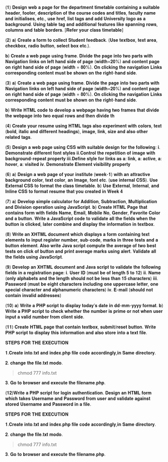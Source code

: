 (𝟏) 
𝐃𝐞𝐬𝐢𝐠𝐧 𝐰𝐞𝐛 𝐚 𝐩𝐚𝐠𝐞 𝐟𝐨𝐫 𝐭𝐡𝐞 𝐝𝐞𝐩𝐚𝐫𝐭𝐦𝐞𝐧𝐭 𝐭𝐢𝐦𝐞𝐭𝐚𝐛𝐥𝐞 𝐜𝐨𝐧𝐭𝐚𝐢𝐧𝐢𝐧𝐠 𝐚 𝐬𝐮𝐢𝐭𝐚𝐛𝐥𝐞 𝐡𝐞𝐚𝐝𝐞𝐫, 𝐟𝐨𝐨𝐭𝐞𝐫, 𝐝𝐞𝐬𝐜𝐫𝐢𝐩𝐭𝐢𝐨𝐧 𝐨𝐟 𝐭𝐡𝐞 𝐜𝐨𝐮𝐫𝐬𝐞 𝐜𝐨𝐝𝐞𝐬 𝐚𝐧𝐝 𝐭𝐢𝐭𝐥𝐞𝐬, 𝐟𝐚𝐜𝐮𝐥𝐭𝐲 𝐧𝐚𝐦𝐞 𝐚𝐧𝐝 𝐢𝐧𝐢𝐭𝐢𝐚𝐥𝐢𝐬𝐞𝐬, 𝐞𝐭𝐜., 𝐮𝐬𝐞 𝐡𝐫𝐞𝐟, 𝐥𝐢𝐬𝐭 𝐭𝐚𝐠𝐬 𝐚𝐧𝐝 𝐚𝐝𝐝 𝐔𝐧𝐢𝐯𝐞𝐫𝐬𝐢𝐭𝐲 𝐥𝐨𝐠𝐨 𝐚𝐬 𝐚 𝐛𝐚𝐜𝐤𝐠𝐫𝐨𝐮𝐧𝐝. 𝐔𝐬𝐢𝐧𝐠 𝐭𝐚𝐛𝐥𝐞 𝐭𝐚𝐠 𝐚𝐧𝐝 𝐚𝐝𝐝𝐢𝐭𝐢𝐨𝐧𝐚𝐥 𝐟𝐞𝐚𝐭𝐮𝐫𝐞𝐬 𝐥𝐢𝐤𝐞 𝐬𝐩𝐚𝐧𝐧𝐢𝐧𝐠 𝐫𝐨𝐰𝐬, 𝐜𝐨𝐥𝐮𝐦𝐧𝐬 𝐚𝐧𝐝 𝐭𝐚𝐛𝐥𝐞 𝐛𝐨𝐫𝐝𝐞𝐫𝐬. [𝐑𝐞𝐟𝐞𝐫 𝐲𝐨𝐮𝐫 𝐜𝐥𝐚𝐬𝐬 𝐭𝐢𝐦𝐞𝐭𝐚𝐛𝐥𝐞]

(𝟐) 
𝐚) 𝐂𝐫𝐞𝐚𝐭𝐞 𝐚 𝐟𝐨𝐫𝐦 𝐭𝐨 𝐜𝐨𝐥𝐥𝐞𝐜𝐭 𝐒𝐭𝐮𝐝𝐞𝐧𝐭 𝐟𝐞𝐞𝐝𝐛𝐚𝐜𝐤. (𝐔𝐬𝐞 𝐭𝐞𝐱𝐭𝐛𝐨𝐱, 𝐭𝐞𝐱𝐭 𝐚𝐫𝐞𝐚, 𝐜𝐡𝐞𝐜𝐤𝐛𝐨𝐱, 𝐫𝐚𝐝𝐢𝐨 𝐛𝐮𝐭𝐭𝐨𝐧, 𝐬𝐞𝐥𝐞𝐜𝐭 𝐛𝐨𝐱 𝐞𝐭𝐜.).

 𝐛) 𝐂𝐫𝐞𝐚𝐭𝐞 𝐚 𝐰𝐞𝐛 𝐩𝐚𝐠𝐞 𝐮𝐬𝐢𝐧𝐠 𝐟𝐫𝐚𝐦𝐞. 𝐃𝐢𝐯𝐢𝐝𝐞 𝐭𝐡𝐞 𝐩𝐚𝐠𝐞 𝐢𝐧𝐭𝐨 𝐭𝐰𝐨 𝐩𝐚𝐫𝐭𝐬 𝐰𝐢𝐭𝐡 𝐍𝐚𝐯𝐢𝐠𝐚𝐭𝐢𝐨𝐧 𝐥𝐢𝐧𝐤𝐬 𝐨𝐧 𝐥𝐞𝐟𝐭 𝐡𝐚𝐧𝐝 𝐬𝐢𝐝𝐞 𝐨𝐟 𝐩𝐚𝐠𝐞 (𝐰𝐢𝐝𝐭𝐡=𝟐𝟎%) 𝐚𝐧𝐝 𝐜𝐨𝐧𝐭𝐞𝐧𝐭 𝐩𝐚𝐠𝐞 𝐨𝐧 𝐫𝐢𝐠𝐡𝐭 𝐡𝐚𝐧𝐝 𝐬𝐢𝐝𝐞 𝐨𝐟 𝐩𝐚𝐠𝐞 (𝐰𝐢𝐝𝐭𝐡 = 𝟖𝟎%). 𝐎𝐧 𝐜𝐥𝐢𝐜𝐤𝐢𝐧𝐠 𝐭𝐡𝐞 𝐧𝐚𝐯𝐢𝐠𝐚𝐭𝐢𝐨𝐧 𝐋𝐢𝐧𝐤𝐬 𝐜𝐨𝐫𝐫𝐞𝐬𝐩𝐨𝐧𝐝𝐢𝐧𝐠 𝐜𝐨𝐧𝐭𝐞𝐧𝐭 𝐦𝐮𝐬𝐭 𝐛𝐞 𝐬𝐡𝐨𝐰𝐧 𝐨𝐧 𝐭𝐡𝐞 𝐫𝐢𝐠𝐡𝐭-𝐡𝐚𝐧𝐝 𝐬𝐢𝐝𝐞.

(𝟑) 
𝐚) 𝐂𝐫𝐞𝐚𝐭𝐞 𝐚 𝐰𝐞𝐛 𝐩𝐚𝐠𝐞 𝐮𝐬𝐢𝐧𝐠 𝐟𝐫𝐚𝐦𝐞. 𝐃𝐢𝐯𝐢𝐝𝐞 𝐭𝐡𝐞 𝐩𝐚𝐠𝐞 𝐢𝐧𝐭𝐨 𝐭𝐰𝐨 𝐩𝐚𝐫𝐭𝐬 𝐰𝐢𝐭𝐡 𝐍𝐚𝐯𝐢𝐠𝐚𝐭𝐢𝐨𝐧 𝐥𝐢𝐧𝐤𝐬 𝐨𝐧 𝐥𝐞𝐟𝐭 𝐡𝐚𝐧𝐝 𝐬𝐢𝐝𝐞 𝐨𝐟 𝐩𝐚𝐠𝐞 (𝐰𝐢𝐝𝐭𝐡=𝟐𝟎%) 𝐚𝐧𝐝 𝐜𝐨𝐧𝐭𝐞𝐧𝐭 𝐩𝐚𝐠𝐞 𝐨𝐧 𝐫𝐢𝐠𝐡𝐭 𝐡𝐚𝐧𝐝 𝐬𝐢𝐝𝐞 𝐨𝐟 𝐩𝐚𝐠𝐞 (𝐰𝐢𝐝𝐭𝐡 = 𝟖𝟎%). 𝐎𝐧 𝐜𝐥𝐢𝐜𝐤𝐢𝐧𝐠 𝐭𝐡𝐞 𝐧𝐚𝐯𝐢𝐠𝐚𝐭𝐢𝐨𝐧 𝐋𝐢𝐧𝐤𝐬 𝐜𝐨𝐫𝐫𝐞𝐬𝐩𝐨𝐧𝐝𝐢𝐧𝐠 𝐜𝐨𝐧𝐭𝐞𝐧𝐭 𝐦𝐮𝐬𝐭 𝐛𝐞 𝐬𝐡𝐨𝐰𝐧 𝐨𝐧 𝐭𝐡𝐞 𝐫𝐢𝐠𝐡𝐭-𝐡𝐚𝐧𝐝 𝐬𝐢𝐝𝐞. 

 𝐛) 𝐖𝐫𝐢𝐭𝐞 𝐇𝐓𝐌𝐋 𝐜𝐨𝐝𝐞 𝐭𝐨 𝐝𝐞𝐯𝐞𝐥𝐨𝐩 𝐚 𝐰𝐞𝐛𝐩𝐚𝐠𝐞 𝐡𝐚𝐯𝐢𝐧𝐠 𝐭𝐰𝐨 𝐟𝐫𝐚𝐦𝐞𝐬 𝐭𝐡𝐚𝐭 𝐝𝐢𝐯𝐢𝐝𝐞 𝐭𝐡𝐞 𝐰𝐞𝐛𝐩𝐚𝐠𝐞 𝐢𝐧𝐭𝐨 𝐭𝐰𝐨 𝐞𝐪𝐮𝐚𝐥 𝐫𝐨𝐰𝐬 𝐚𝐧𝐝 𝐭𝐡𝐞𝐧 𝐝𝐢𝐯𝐢𝐝𝐞 𝐭𝐡

(𝟒) 
𝐂𝐫𝐞𝐚𝐭𝐞 𝐲𝐨𝐮𝐫 𝐫𝐞𝐬𝐮𝐦𝐞 𝐮𝐬𝐢𝐧𝐠 𝐇𝐓𝐌𝐋 𝐭𝐚𝐠𝐬 𝐚𝐥𝐬𝐨 𝐞𝐱𝐩𝐞𝐫𝐢𝐦𝐞𝐧𝐭 𝐰𝐢𝐭𝐡 𝐜𝐨𝐥𝐨𝐫𝐬, 𝐭𝐞𝐱𝐭 (𝐛𝐨𝐥𝐝, 𝐢𝐭𝐚𝐥𝐢𝐜 𝐚𝐧𝐝 𝐝𝐢𝐟𝐟𝐞𝐫𝐞𝐧𝐭 𝐡𝐞𝐚𝐝𝐢𝐧𝐠𝐬), 𝐢𝐦𝐚𝐠𝐞, 𝐥𝐢𝐧𝐤, 𝐬𝐢𝐳𝐞 𝐚𝐧𝐝 𝐚𝐥𝐬𝐨 𝐨𝐭𝐡𝐞𝐫 𝐫𝐞𝐥𝐚𝐭𝐞𝐝 𝐭𝐚𝐠𝐬.

(𝟓) 
𝐃𝐞𝐬𝐢𝐠𝐧 𝐚 𝐰𝐞𝐛 𝐩𝐚𝐠𝐞 𝐮𝐬𝐢𝐧𝐠 𝐂𝐒𝐒 𝐰𝐢𝐭𝐡 𝐬𝐮𝐢𝐭𝐚𝐛𝐥𝐞 𝐝𝐞𝐬𝐢𝐠𝐧 𝐟𝐨𝐫 𝐭𝐡𝐞 𝐟𝐨𝐥𝐥𝐨𝐰𝐢𝐧𝐠:
𝐢. 𝐃𝐞𝐦𝐨𝐧𝐬𝐭𝐫𝐚𝐭𝐞 𝐝𝐢𝐟𝐟𝐞𝐫𝐞𝐧𝐭 𝐟𝐨𝐧𝐭 𝐬𝐭𝐲𝐥𝐞𝐬
𝐢𝐢.𝐂𝐨𝐧𝐭𝐫𝐨𝐥 𝐭𝐡𝐞 𝐫𝐞𝐩𝐞𝐭𝐢𝐭𝐢𝐨𝐧 𝐨𝐟 𝐢𝐦𝐚𝐠𝐞 𝐰𝐢𝐭𝐡 𝐛𝐚𝐜𝐤𝐠𝐫𝐨𝐮𝐧𝐝-𝐫𝐞𝐩𝐞𝐚𝐭 𝐩𝐫𝐨𝐩𝐞𝐫𝐭𝐲
𝐢𝐢𝐢.𝐃𝐞𝐟𝐢𝐧𝐞 𝐬𝐭𝐲𝐥𝐞 𝐟𝐨𝐫 𝐥𝐢𝐧𝐤𝐬 𝐚𝐬 𝐚: 𝐥𝐢𝐧𝐤, 𝐚: 𝐚𝐜𝐭𝐢𝐯𝐞, 𝐚: 𝐡𝐨𝐯𝐞𝐫, 𝐚: 𝐯𝐢𝐬𝐢𝐭𝐞𝐝 𝐢𝐯. 𝐃𝐞𝐦𝐨𝐧𝐬𝐭𝐫𝐚𝐭𝐞 𝐄𝐥𝐞𝐦𝐞𝐧𝐭 𝐯𝐢𝐬𝐢𝐛𝐢𝐥𝐢𝐭𝐲 𝐩𝐫𝐨𝐩𝐞𝐫𝐭𝐲

(𝟔) 
𝐚) 𝐃𝐞𝐬𝐢𝐠𝐧 𝐚 𝐰𝐞𝐛 𝐩𝐚𝐠𝐞 𝐨𝐟 𝐲𝐨𝐮𝐫 𝐢𝐧𝐬𝐭𝐢𝐭𝐮𝐭𝐞 (𝐰𝐞𝐞𝐤-𝟏) 𝐰𝐢𝐭𝐡 𝐚𝐧 𝐚𝐭𝐭𝐫𝐚𝐜𝐭𝐢𝐯𝐞 𝐛𝐚𝐜𝐤𝐠𝐫𝐨𝐮𝐧𝐝 𝐜𝐨𝐥𝐨𝐫, 𝐭𝐞𝐱𝐭 𝐜𝐨𝐥𝐨𝐫, 𝐚𝐧 𝐈𝐦𝐚𝐠𝐞, 𝐟𝐨𝐧𝐭 𝐞𝐭𝐜. (𝐮𝐬𝐞 𝐢𝐧𝐭𝐞𝐫𝐧𝐚𝐥 𝐂𝐒𝐒). 𝐔𝐬𝐞 𝐄𝐱𝐭𝐞𝐫𝐧𝐚𝐥 𝐂𝐒𝐒 𝐭𝐨 𝐟𝐨𝐫𝐦𝐚𝐭 𝐭𝐡𝐞 𝐜𝐥𝐚𝐬𝐬 𝐭𝐢𝐦𝐞𝐭𝐚𝐛𝐥𝐞. 𝐛) 𝐔𝐬𝐞 𝐄𝐱𝐭𝐞𝐫𝐧𝐚𝐥, 𝐈𝐧𝐭𝐞𝐫𝐧𝐚𝐥, 𝐚𝐧𝐝 𝐈𝐧𝐥𝐢𝐧𝐞 𝐂𝐒𝐒 𝐭𝐨 𝐟𝐨𝐫𝐦𝐚𝐭 𝐫𝐞𝐬𝐮𝐦𝐞 𝐭𝐡𝐚𝐭 𝐲𝐨𝐮 𝐜𝐫𝐞𝐚𝐭𝐞𝐝 𝐢𝐧 𝐖𝐞𝐞𝐤 𝟒

(𝟕)
 𝐚) 𝐃𝐞𝐯𝐞𝐥𝐨𝐩 𝐬𝐢𝐦𝐩𝐥𝐞 𝐜𝐚𝐥𝐜𝐮𝐥𝐚𝐭𝐨𝐫 𝐟𝐨𝐫 𝐀𝐝𝐝𝐢𝐭𝐢𝐨𝐧, 𝐒𝐮𝐛𝐭𝐫𝐚𝐜𝐭𝐢𝐨𝐧, 𝐌𝐮𝐥𝐭𝐢𝐩𝐥𝐢𝐜𝐚𝐭𝐢𝐨𝐧 𝐚𝐧𝐝 𝐃𝐢𝐯𝐢𝐬𝐢𝐨𝐧 𝐨𝐩𝐞𝐫𝐚𝐭𝐢𝐨𝐧 𝐮𝐬𝐢𝐧𝐠 𝐉𝐚𝐯𝐚𝐒𝐜𝐫𝐢𝐩𝐭.
𝐛) 𝐂𝐫𝐞𝐚𝐭𝐞 𝐇𝐓𝐌𝐋 𝐏𝐚𝐠𝐞 𝐭𝐡𝐚𝐭 𝐜𝐨𝐧𝐭𝐚𝐢𝐧𝐬 𝐟𝐨𝐫𝐦 𝐰𝐢𝐭𝐡 𝐟𝐢𝐞𝐥𝐝𝐬 𝐍𝐚𝐦𝐞, 𝐄𝐦𝐚𝐢𝐥, 𝐌𝐨𝐛𝐢𝐥𝐞 𝐍𝐨, 𝐆𝐞𝐧𝐝𝐞𝐫, 𝐅𝐚𝐯𝐨𝐫𝐢𝐭𝐞 𝐂𝐨𝐥𝐨𝐫 𝐚𝐧𝐝 𝐚 𝐛𝐮𝐭𝐭𝐨𝐧. 𝐖𝐫𝐢𝐭𝐞 𝐚 𝐉𝐚𝐯𝐚𝐒𝐜𝐫𝐢𝐩𝐭 𝐜𝐨𝐝𝐞 𝐭𝐨 𝐯𝐚𝐥𝐢𝐝𝐚𝐭𝐞 𝐚𝐥𝐥 𝐭𝐡𝐞 𝐟𝐢𝐞𝐥𝐝𝐬 𝐰𝐡𝐞𝐧 𝐭𝐡𝐞 𝐛𝐮𝐭𝐭𝐨𝐧 𝐢𝐬 𝐜𝐥𝐢𝐜𝐤𝐞𝐝, 𝐥𝐚𝐭𝐞𝐫 𝐜𝐨𝐦𝐛𝐢𝐧𝐞 𝐚𝐧𝐝 𝐝𝐢𝐬𝐩𝐥𝐚𝐲 𝐭𝐡𝐞 𝐢𝐧𝐟𝐨𝐫𝐦𝐚𝐭𝐢𝐨𝐧 𝐢𝐧 𝐭𝐞𝐱𝐭𝐛𝐨𝐱.

(𝟖)
 𝐖𝐫𝐢𝐭𝐞 𝐚𝐧 𝐗𝐇𝐓𝐌𝐋 𝐝𝐨𝐜𝐮𝐦𝐞𝐧𝐭 𝐰𝐡𝐢𝐜𝐡 𝐝𝐢𝐬𝐩𝐥𝐚𝐲𝐬 𝐚 𝐟𝐨𝐫𝐦 𝐜𝐨𝐧𝐭𝐚𝐢𝐧𝐢𝐧𝐠 𝐭𝐞𝐱𝐭 𝐞𝐥𝐞𝐦𝐞𝐧𝐭𝐬 𝐭𝐨 𝐢𝐧𝐩𝐮𝐭 𝐫𝐞𝐠𝐢𝐬𝐭𝐞𝐫 𝐧𝐮𝐦𝐛𝐞𝐫, 𝐬𝐮𝐛-𝐜𝐨𝐝𝐞, 𝐦𝐚𝐫𝐤𝐬 𝐢𝐧 𝐭𝐡𝐫𝐞𝐞 𝐭𝐞𝐬𝐭𝐬 𝐚𝐧𝐝 𝐚 𝐛𝐮𝐭𝐭𝐨𝐧 𝐞𝐥𝐞𝐦𝐞𝐧𝐭. 𝐀𝐥𝐬𝐨 𝐰𝐫𝐢𝐭𝐞 𝐉𝐚𝐯𝐚 𝐬𝐜𝐫𝐢𝐩𝐭 𝐜𝐨𝐦𝐩𝐮𝐭𝐞 𝐭𝐡𝐞 𝐚𝐯𝐞𝐫𝐚𝐠𝐞 𝐨𝐟 𝐭𝐰𝐨 𝐛𝐞𝐬𝐭 𝐭𝐞𝐬𝐭𝐬 𝐨𝐧 𝐜𝐥𝐢𝐜𝐤 𝐨𝐟 𝐛𝐮𝐭𝐭𝐨𝐧 𝐚𝐧𝐝 𝐩𝐫𝐢𝐧𝐭 𝐚𝐯𝐞𝐫𝐚𝐠𝐞 𝐦𝐚𝐫𝐤𝐬 𝐮𝐬𝐢𝐧𝐠 𝐚𝐥𝐞𝐫𝐭. 𝐕𝐚𝐥𝐢𝐝𝐚𝐭𝐞 𝐚𝐥𝐥 𝐭𝐡𝐞 𝐟𝐢𝐞𝐥𝐝𝐬 𝐮𝐬𝐢𝐧𝐠 𝐉𝐚𝐯𝐚𝐒𝐜𝐫𝐢𝐩𝐭.

(𝟗) 
𝐃𝐞𝐯𝐞𝐥𝐨𝐩 𝐚𝐧 𝐗𝐇𝐓𝐌𝐋 𝐝𝐨𝐜𝐮𝐦𝐞𝐧𝐭 𝐚𝐧𝐝 𝐉𝐚𝐯𝐚 𝐬𝐜𝐫𝐢𝐩𝐭 𝐭𝐨 𝐯𝐚𝐥𝐢𝐝𝐚𝐭𝐞 𝐭𝐡𝐞 𝐟𝐨𝐥𝐥𝐨𝐰𝐢𝐧𝐠 𝐟𝐢𝐞𝐥𝐝𝐬 𝐢𝐧 𝐚 𝐫𝐞𝐠𝐢𝐬𝐭𝐫𝐚𝐭𝐢𝐨𝐧 𝐩𝐚𝐠𝐞:
 𝐢. 𝐔𝐬𝐞𝐫 𝐈𝐃 (𝐦𝐮𝐬𝐭 𝐛𝐞 𝐨𝐟 𝐥𝐞𝐧𝐠𝐭𝐡 𝟓 𝐭𝐨 𝟏𝟐)
𝐢𝐢. 𝐍𝐚𝐦𝐞 (𝐨𝐧𝐥𝐲 𝐚𝐥𝐩𝐡𝐚𝐛𝐞𝐭𝐬 𝐚𝐧𝐝 𝐭𝐡𝐞 𝐥𝐞𝐧𝐠𝐭𝐡 𝐬𝐡𝐨𝐮𝐥𝐝 𝐧𝐨𝐭 𝐛𝐞 𝐥𝐞𝐬𝐬 𝐭𝐡𝐚𝐧 𝟏𝟓 𝐜𝐡𝐚𝐫𝐚𝐜𝐭𝐞𝐫𝐬)
 𝐢𝐢𝐢. 𝐏𝐚𝐬𝐬𝐰𝐨𝐫𝐝 (𝐦𝐮𝐬𝐭 𝐛𝐞 𝐞𝐢𝐠𝐡𝐭 𝐜𝐡𝐚𝐫𝐚𝐜𝐭𝐞𝐫𝐬 𝐢𝐧𝐜𝐥𝐮𝐝𝐢𝐧𝐠 𝐨𝐧𝐞 𝐮𝐩𝐩𝐞𝐫𝐜𝐚𝐬𝐞 𝐥𝐞𝐭𝐭𝐞𝐫, 𝐨𝐧𝐞 𝐬𝐩𝐞𝐜𝐢𝐚𝐥 𝐜𝐡𝐚𝐫𝐚𝐜𝐭𝐞𝐫 𝐚𝐧𝐝 𝐚𝐥𝐩𝐡𝐚𝐧𝐮𝐦𝐞𝐫𝐢𝐜 𝐜𝐡𝐚𝐫𝐚𝐜𝐭𝐞𝐫𝐬)
 𝐢𝐯. 𝐄-𝐦𝐚𝐢𝐥 (𝐬𝐡𝐨𝐮𝐥𝐝 𝐧𝐨𝐭 𝐜𝐨𝐧𝐭𝐚𝐢𝐧 𝐢𝐧𝐯𝐚𝐥𝐢𝐝 𝐚𝐝𝐝𝐫𝐞𝐬𝐬𝐞𝐬)

(𝟏𝟎)
 𝐚) 𝐖𝐫𝐢𝐭𝐞 𝐚 𝐏𝐇𝐏 𝐬𝐜𝐫𝐢𝐩𝐭 𝐭𝐨 𝐝𝐢𝐬𝐩𝐥𝐚𝐲 𝐭𝐨𝐝𝐚𝐲’𝐬 𝐝𝐚𝐭𝐞 𝐢𝐧 𝐝𝐝-𝐦𝐦-𝐲𝐲𝐲𝐲 𝐟𝐨𝐫𝐦𝐚𝐭.
𝐛) 𝐖𝐫𝐢𝐭𝐞 𝐚 𝐏𝐇𝐏 𝐬𝐜𝐫𝐢𝐩𝐭 𝐭𝐨 𝐜𝐡𝐞𝐜𝐤 𝐰𝐡𝐞𝐭𝐡𝐞𝐫 𝐭𝐡𝐞 𝐧𝐮𝐦𝐛𝐞𝐫 𝐢𝐬 𝐩𝐫𝐢𝐦𝐞 𝐨𝐫 𝐧𝐨𝐭 𝐰𝐡𝐞𝐧 𝐮𝐬𝐞𝐫 𝐢𝐧𝐩𝐮𝐭 𝐚 𝐯𝐚𝐥𝐢𝐝 𝐧𝐮𝐦𝐛𝐞𝐫 𝐟𝐫𝐨𝐦 𝐜𝐥𝐢𝐞𝐧𝐭 𝐬𝐢𝐝𝐞.

(𝟏𝟏) 𝐂𝐫𝐞𝐚𝐭𝐞 𝐇𝐓𝐌𝐋 𝐩𝐚𝐠𝐞 𝐭𝐡𝐚𝐭 𝐜𝐨𝐧𝐭𝐚𝐢𝐧 𝐭𝐞𝐱𝐭𝐛𝐨𝐱, 𝐬𝐮𝐛𝐦𝐢𝐭/𝐫𝐞𝐬𝐞𝐭 𝐛𝐮𝐭𝐭𝐨𝐧. 𝐖𝐫𝐢𝐭𝐞 𝐏𝐇𝐏 𝐬𝐜𝐫𝐢𝐩𝐭 𝐭𝐨 𝐝𝐢𝐬𝐩𝐥𝐚𝐲 𝐭𝐡𝐢𝐬 𝐢𝐧𝐟𝐨𝐫𝐦𝐚𝐭𝐢𝐨𝐧 𝐚𝐧𝐝 𝐚𝐥𝐬𝐨 𝐬𝐭𝐨𝐫𝐞 𝐢𝐧𝐭𝐨 𝐚 𝐭𝐞𝐱𝐭 𝐟𝐢𝐥𝐞.

𝐒𝐓𝐄𝐏𝐒 𝐅𝐎𝐑 𝐓𝐇𝐄 𝐄𝐗𝐄𝐂𝐔𝐓𝐈𝐎𝐍

𝟏.𝐂𝐫𝐞𝐚𝐭𝐞 𝐢𝐧𝐭𝐨.𝐭𝐱𝐭 𝐚𝐧𝐝 𝐢𝐧𝐝𝐞𝐱.𝐩𝐡𝐩 𝐟𝐢𝐥𝐞 𝐜𝐨𝐝𝐞 𝐚𝐜𝐜𝐨𝐫𝐝𝐢𝐧𝐠𝐥𝐲,𝐢𝐧 𝐒𝐚𝐦𝐞 𝐝𝐢𝐫𝐞𝐜𝐭𝐨𝐫𝐲.

𝟐. 𝐜𝐡𝐚𝐧𝐠𝐞 𝐭𝐡𝐞 𝐟𝐢𝐥𝐞.𝐭𝐱𝐭 𝐦𝐨𝐝𝐨.
>chmod 777 info.txt

𝟑. 𝐆𝐨 𝐭𝐨 𝐛𝐫𝐨𝐰𝐬𝐞𝐫 𝐚𝐧𝐝 𝐞𝐱𝐞𝐜𝐮𝐭𝐞 𝐭𝐡𝐞 𝐟𝐢𝐥𝐞𝐧𝐚𝐦𝐞.𝐩𝐡𝐩.

(𝟏𝟐)𝐖𝐫𝐢𝐭𝐞 𝐚 𝐏𝐇𝐏 𝐬𝐜𝐫𝐢𝐩𝐭 𝐟𝐨𝐫 𝐥𝐨𝐠𝐢𝐧 𝐚𝐮𝐭𝐡𝐞𝐧𝐭𝐢𝐜𝐚𝐭𝐢𝐨𝐧. 𝐃𝐞𝐬𝐢𝐠𝐧 𝐚𝐧 𝐇𝐓𝐌𝐋 𝐟𝐨𝐫𝐦 𝐰𝐡𝐢𝐜𝐡 𝐭𝐚𝐤𝐞𝐬 𝐔𝐬𝐞𝐫𝐧𝐚𝐦𝐞 𝐚𝐧𝐝 𝐏𝐚𝐬𝐬𝐰𝐨𝐫𝐝 𝐟𝐫𝐨𝐦 𝐮𝐬𝐞𝐫 𝐚𝐧𝐝 𝐯𝐚𝐥𝐢𝐝𝐚𝐭𝐞 𝐚𝐠𝐚𝐢𝐧𝐬𝐭 𝐬𝐭𝐨𝐫𝐞𝐝 𝐔𝐬𝐞𝐫𝐧𝐚𝐦𝐞 𝐚𝐧𝐝 𝐏𝐚𝐬𝐬𝐰𝐨𝐫𝐝 𝐢𝐧 𝐚 𝐟𝐢𝐥𝐞.

𝐒𝐓𝐄𝐏𝐒 𝐅𝐎𝐑 𝐓𝐇𝐄 𝐄𝐗𝐄𝐂𝐔𝐓𝐈𝐎𝐍

𝟏.𝐂𝐫𝐞𝐚𝐭𝐞 𝐢𝐧𝐭𝐨.𝐭𝐱𝐭 𝐚𝐧𝐝 𝐢𝐧𝐝𝐞𝐱.𝐩𝐡𝐩 𝐟𝐢𝐥𝐞 𝐜𝐨𝐝𝐞 𝐚𝐜𝐜𝐨𝐫𝐝𝐢𝐧𝐠𝐥𝐲,𝐢𝐧 𝐒𝐚𝐦𝐞 𝐝𝐢𝐫𝐞𝐜𝐭𝐨𝐫𝐲.

𝟐. 𝐜𝐡𝐚𝐧𝐠𝐞 𝐭𝐡𝐞 𝐟𝐢𝐥𝐞.𝐭𝐱𝐭 𝐦𝐨𝐝𝐨.
>chmod 777 info.txt

𝟑. 𝐆𝐨 𝐭𝐨 𝐛𝐫𝐨𝐰𝐬𝐞𝐫 𝐚𝐧𝐝 𝐞𝐱𝐞𝐜𝐮𝐭𝐞 𝐭𝐡𝐞 𝐟𝐢𝐥𝐞𝐧𝐚𝐦𝐞.𝐩𝐡𝐩.

